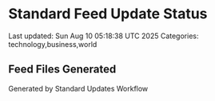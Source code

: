# Standard Feed Update Status
Last updated: Sun Aug 10 05:18:38 UTC 2025
Categories: technology,business,world

## Feed Files Generated

Generated by Standard Updates Workflow
